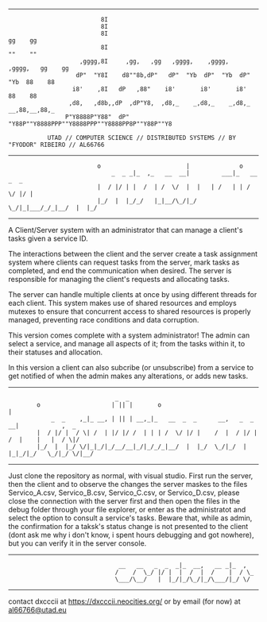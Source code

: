 __________________________________________________________________________________________________________________________
                              8I                                                         
                              8I                                                         
                              8I                                               gg    gg  
                              8I                                               ""    ""  
                        ,gggg,8I     ,gg,   ,gg   ,gggg,    ,gggg,    ,gggg,   gg    gg  
                       dP"  "Y8I    d8""8b,dP"   dP"  "Yb  dP"  "Yb  dP"  "Yb  88    88  
                      i8'    ,8I   dP   ,88"    i8'       i8'       i8'        88    88  
                     ,d8,   ,d8b,,dP  ,dP"Y8,  ,d8,_    _,d8,_    _,d8,_    __,88,__,88,_
                    P"Y8888P"Y88"  dP"   "Y88P""Y8888PPP""Y8888PPP""Y8888PP8P""Y88P""Y8 
                                                                
               UTAD // COMPUTER SCIENCE // DISTRIBUTED SYSTEMS // BY "FYODOR" RIBEIRO // AL66766 

__________________________________________________________________________________________________________________________
                                                       
                             o                        |              o             
                                 _  _ _|_  ,_   __  __|         ___|_   __  _  _   
                             |  / |/ | |  /  | /  \/  |  |   | /   | | /  \/ |/ |  
                             |_/  |  |_/_/   |_|__/\_/|_/ \_/|_|___/_/_|__/  |  |_/
 __________________________________________________________________________________________________________________________

A Client/Server system with an administrator that can manage a client's tasks given a service ID. 

The interactions between the client and the server create a task assignment system where clients can request tasks from the 
server, mark tasks as completed, and end the communication when desired. The server is responsible for managing the 
client's requests and allocating tasks.

The server can handle multiple clients at once by using different threads for each client. This system makes use of shared 
resources and employs mutexes to ensure that concurrent access to shared resources is properly managed, preventing race 
conditions and data corruption.

This version comes complete with a system administrator! The admin can select a service, and manage all aspects of it; from
the tasks within it, to their statuses and allocation.

In this version a client can also subcribe (or unsubscribe) from a service to get notified of when the admin makes any 
alterations, or adds new tasks. 
 __________________________________________________________________________________________________________________________
                                                       
                                  _  _                                                           
            o                    | || |       o                               |                  
                _  _    ,_|_ __, | || | __,_|_   __  _  _      __,   _  _   __|            ,  _  
            |  / |/ |  / \| /  | |/ |/ /  | | | /  \/ |/ |    /  |  / |/ | /  |    |   |  / \|/  
            |_/  |  |_/ \/|_|_/|_/__/__|_/|_/_/_|__/  |  |_/  \_/|_/  |  |_|_/|_/   \_/|_/ \/|__/
                                                                                                                                 
__________________________________________________________________________________________________________________________

Just clone the repository as normal, with visual studio. First run the server, then the client and to observe the changes
the server maskes to the files Servico_A.csv, Servico_B.csv, Servico_C.csv, or Servico_D.csv, please close the connection 
with the server first and then open the files in the debug folder through your file explorer, or enter as the administratot
and select the option to consult a service's tasks. 
Beware that, while as admin, the confirmation for a taksk's status change is not presented to the client (dont ask me 
why i don't know, i spent hours debugging and got nowhere), but you can verify it in the server console.
__________________________________________________________________________________________________________________________                                                                 
                                   __   __   _  _  _|_  __,   __ _|_  ,  
                                  /    /  \_/ |/ |  |  /  |  /    |  / \_
                                  \___/\__/   |  |_/|_/\_/|_/\___/|_/ \/ 
___________________________________________________________________________________________________________________________                                     

contact dxcccii at https://dxcccii.neocities.org/ or by email (for now) at al66766@utad.eu
